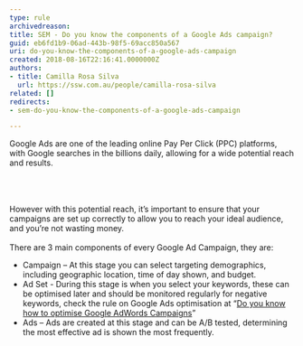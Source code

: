 ```yaml
---
type: rule
archivedreason: 
title: SEM - Do you know the components of a Google Ads campaign?
guid: eb6fd1b9-06ad-443b-98f5-69acc850a567
uri: do-you-know-the-components-of-a-google-ads-campaign
created: 2018-08-16T22:16:41.0000000Z
authors:
- title: Camilla Rosa Silva
  url: https://ssw.com.au/people/camilla-rosa-silva
related: []
redirects:
- sem-do-you-know-the-components-of-a-google-ads-campaign

---
```



​Google Ads are one of the leading online Pay Per Click (PPC) platforms, with Google searches in the billions daily, allowing for a wide potential reach and results.<br><br>
<br><excerpt class='endintro'></excerpt><br>
<p>​However with this potential reach, it’s important to ensure that your campaigns are set up correctly to allow you to reach your ideal audience, and you’re not wasting money.<br>&#160;<br>There are 3 main components of every Google Ad Campaign, they are&#58;</p><p></p><ul><li>​Campaign – At this stage you can select targeting demographics, including geographic location, time of day shown, and budget.<br></li><li>Ad Set - During this stage is when you select your keywords, these can be optimised later and should be monitored regularly for negative keywords, check the rule on Google Ads optimisation at “<a href="/_layouts/15/FIXUPREDIRECT.ASPX?WebId=3dfc0e07-e23a-4cbb-aac2-e778b71166a2&amp;TermSetId=07da3ddf-0924-4cd2-a6d4-a4809ae20160&amp;TermId=5410d39d-233a-43f3-8c8a-99d8364d7ae2">Do you know how to optimise Google AdWords Campaigns​</a>”<br></li><li>Ads – Ads are created at this stage and can be A/B tested, determining the most effective ad is shown the most frequently.&#160;<br></li></ul><br><br><p></p>


